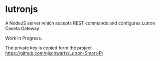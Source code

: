 # lutronjs

A NodeJS server which accepts REST commands and configures Lutron Caseta Gateway

Work in Progress.

The private key is copied form the project
https://github.com/njschwartz/Lutron-Smart-Pi
